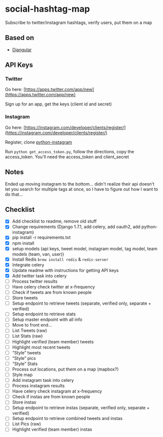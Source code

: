 # social-hashtag-map
Subscribe to twitter/instagram hashtags, verify users, put them on a map

## Based on

 - [Djangular](https://github.com/TrackMaven/Djangular.git)
 
## API Keys

### Twitter

Go here: [https://apps.twitter.com/app/new](https://apps.twitter.com/app/new)

Sign up for an app, get the keys (client id and secret)

### Instagram

Go here: [https://instagram.com/developer/clients/register/](https://instagram.com/developer/clients/register/)

Register, clone [python-instagram](https://github.com/Instagram/python-instagram)

Run `python get_access_token.py`, follow the directions, copy the access_token.  You'll need the access_token and client_secret

## Notes

Ended up moving instagram to the bottom... didn't realize their api doesn't let you search for multiple tags at once, so I have to figure out how I want to do that...

## Checklist
 
 - [x] Add checklist to readme, remove old stuff
 - [x] Change requirements (Django 1.7.1, add celery, add oauth2, add python-instagram)
 - [x] pip install -r requirements.txt
 - [x] npm install
 - [x] setup models (api keys, tweet model, instagram model, tag model, team models (team, van, user))
 - [x] Install Redis `brew install redis` & `redis-server`
 - [x] Integrate celery
 - [x] Update readme with instructions for getting API keys
 - [x] Add twitter task into celery
 - [ ] Process twitter results
 - [ ] Have celery check twitter at x-frequency
 - [ ] Check if tweets are from known people
 - [ ] Store tweets
 - [ ] Setup endpoint to retrieve tweets (separate, verified only, separate + verified)
 - [ ] Setup endpoint to retrieve stats
 - [ ] Setup master endpoint with all info
 - [ ] Move to front end...
 - [ ] List Tweets (raw)
 - [ ] List Stats (raw)
 - [ ] Highlight verified (team member) tweets
 - [ ] Highlight most recent tweets
 - [ ] “Style” tweets
 - [ ] “Style” pics
 - [ ] “Style” Stats
 - [ ] Process out locations, put them on a map (mapbox?)
 - [ ] Style map
 - [ ] Add instagram task into celery
 - [ ] Process instagram results
 - [ ] Have celery check instagram at x-frequency
 - [ ] Check if instas are from known people
 - [ ] Store instas
 - [ ] Setup endpoint to retrieve instas (separate, verified only, separate + verified)
 - [ ] Setup endpoint to retrieve combined tweets and instas
 - [ ] List Pics (raw)
 - [ ] Highlight verified (team member) instas